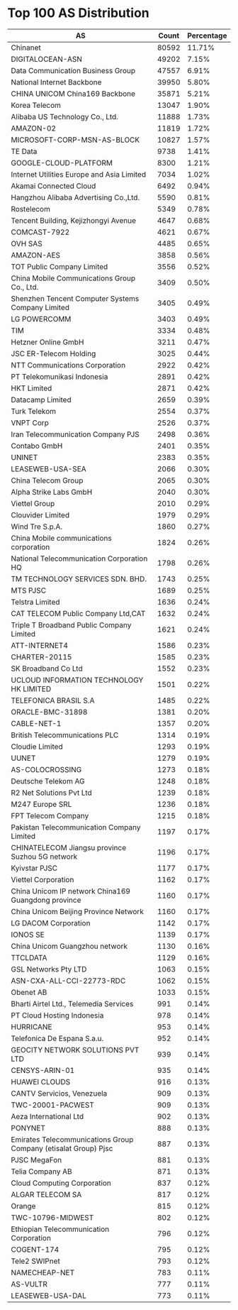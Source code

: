 # Top 100 AS Distribution
| AS | Count | Percentage |
|----|----|----|
| Chinanet | 80592 | 11.71% |
| DIGITALOCEAN-ASN | 49202 | 7.15% |
| Data Communication Business Group | 47557 | 6.91% |
| National Internet Backbone | 39950 | 5.80% |
| CHINA UNICOM China169 Backbone | 35871 | 5.21% |
| Korea Telecom | 13047 | 1.90% |
| Alibaba US Technology Co., Ltd. | 11888 | 1.73% |
| AMAZON-02 | 11819 | 1.72% |
| MICROSOFT-CORP-MSN-AS-BLOCK | 10827 | 1.57% |
| TE Data | 9738 | 1.41% |
| GOOGLE-CLOUD-PLATFORM | 8300 | 1.21% |
| Internet Utilities Europe and Asia Limited | 7034 | 1.02% |
| Akamai Connected Cloud | 6492 | 0.94% |
| Hangzhou Alibaba Advertising Co.,Ltd. | 5590 | 0.81% |
| Rostelecom | 5349 | 0.78% |
| Tencent Building, Kejizhongyi Avenue | 4647 | 0.68% |
| COMCAST-7922 | 4621 | 0.67% |
| OVH SAS | 4485 | 0.65% |
| AMAZON-AES | 3858 | 0.56% |
| TOT Public Company Limited | 3556 | 0.52% |
| China Mobile Communications Group Co., Ltd. | 3409 | 0.50% |
| Shenzhen Tencent Computer Systems Company Limited | 3405 | 0.49% |
| LG POWERCOMM | 3403 | 0.49% |
| TIM | 3334 | 0.48% |
| Hetzner Online GmbH | 3211 | 0.47% |
| JSC ER-Telecom Holding | 3025 | 0.44% |
| NTT Communications Corporation | 2922 | 0.42% |
| PT Telekomunikasi Indonesia | 2891 | 0.42% |
| HKT Limited | 2871 | 0.42% |
| Datacamp Limited | 2659 | 0.39% |
| Turk Telekom | 2554 | 0.37% |
| VNPT Corp | 2526 | 0.37% |
| Iran Telecommunication Company PJS | 2498 | 0.36% |
| Contabo GmbH | 2401 | 0.35% |
| UNINET | 2383 | 0.35% |
| LEASEWEB-USA-SEA | 2066 | 0.30% |
| China Telecom Group | 2065 | 0.30% |
| Alpha Strike Labs GmbH | 2040 | 0.30% |
| Viettel Group | 2010 | 0.29% |
| Clouvider Limited | 1979 | 0.29% |
| Wind Tre S.p.A. | 1860 | 0.27% |
| China Mobile communications corporation | 1824 | 0.26% |
| National Telecommunication Corporation HQ | 1798 | 0.26% |
| TM TECHNOLOGY SERVICES SDN. BHD. | 1743 | 0.25% |
| MTS PJSC | 1689 | 0.25% |
| Telstra Limited | 1636 | 0.24% |
| CAT TELECOM Public Company Ltd,CAT | 1632 | 0.24% |
| Triple T Broadband Public Company Limited | 1621 | 0.24% |
| ATT-INTERNET4 | 1586 | 0.23% |
| CHARTER-20115 | 1585 | 0.23% |
| SK Broadband Co Ltd | 1552 | 0.23% |
| UCLOUD INFORMATION TECHNOLOGY HK LIMITED | 1501 | 0.22% |
| TELEFONICA BRASIL S.A | 1485 | 0.22% |
| ORACLE-BMC-31898 | 1381 | 0.20% |
| CABLE-NET-1 | 1357 | 0.20% |
| British Telecommunications PLC | 1314 | 0.19% |
| Cloudie Limited | 1293 | 0.19% |
| UUNET | 1279 | 0.19% |
| AS-COLOCROSSING | 1273 | 0.18% |
| Deutsche Telekom AG | 1248 | 0.18% |
| R2 Net Solutions Pvt Ltd | 1239 | 0.18% |
| M247 Europe SRL | 1236 | 0.18% |
| FPT Telecom Company | 1215 | 0.18% |
| Pakistan Telecommunication Company Limited | 1197 | 0.17% |
| CHINATELECOM Jiangsu province Suzhou 5G network | 1196 | 0.17% |
| Kyivstar PJSC | 1177 | 0.17% |
| Viettel Corporation | 1162 | 0.17% |
| China Unicom IP network China169 Guangdong province | 1160 | 0.17% |
| China Unicom Beijing Province Network | 1160 | 0.17% |
| LG DACOM Corporation | 1142 | 0.17% |
| IONOS SE | 1139 | 0.17% |
| China Unicom Guangzhou network | 1130 | 0.16% |
| TTCLDATA | 1129 | 0.16% |
| GSL Networks Pty LTD | 1063 | 0.15% |
| ASN-CXA-ALL-CCI-22773-RDC | 1062 | 0.15% |
| Obenet AB | 1033 | 0.15% |
| Bharti Airtel Ltd., Telemedia Services | 991 | 0.14% |
| PT Cloud Hosting Indonesia | 978 | 0.14% |
| HURRICANE | 953 | 0.14% |
| Telefonica De Espana S.a.u. | 952 | 0.14% |
| GEOCITY NETWORK SOLUTIONS PVT LTD | 939 | 0.14% |
| CENSYS-ARIN-01 | 935 | 0.14% |
| HUAWEI CLOUDS | 916 | 0.13% |
| CANTV Servicios, Venezuela | 909 | 0.13% |
| TWC-20001-PACWEST | 909 | 0.13% |
| Aeza International Ltd | 902 | 0.13% |
| PONYNET | 888 | 0.13% |
| Emirates Telecommunications Group Company (etisalat Group) Pjsc | 887 | 0.13% |
| PJSC MegaFon | 881 | 0.13% |
| Telia Company AB | 871 | 0.13% |
| Cloud Computing Corporation | 837 | 0.12% |
| ALGAR TELECOM SA | 817 | 0.12% |
| Orange | 815 | 0.12% |
| TWC-10796-MIDWEST | 802 | 0.12% |
| Ethiopian Telecommunication Corporation | 796 | 0.12% |
| COGENT-174 | 795 | 0.12% |
| Tele2 SWIPnet | 793 | 0.12% |
| NAMECHEAP-NET | 783 | 0.11% |
| AS-VULTR | 777 | 0.11% |
| LEASEWEB-USA-DAL | 773 | 0.11% |
